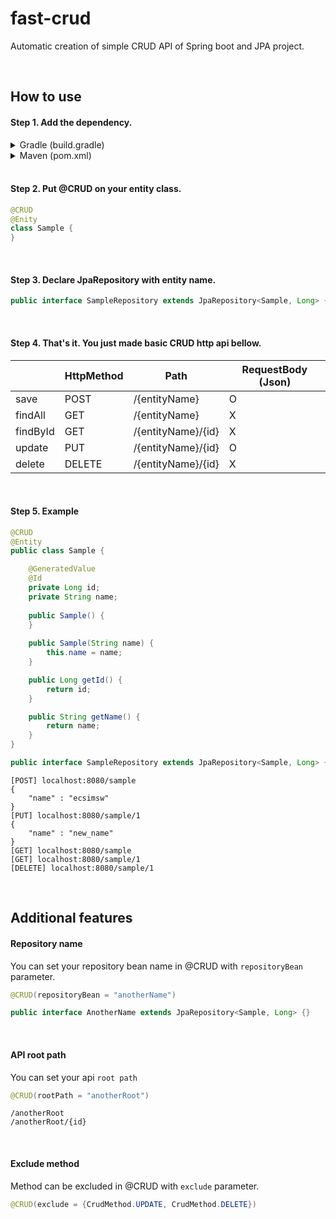 # fast-crud
Automatic creation of simple CRUD API of Spring boot and JPA project.

<br>

## How to use

#### Step 1. Add the dependency.

<details>
<summary>Gradle (build.gradle)</summary>

 ``` groovy
repositories {
    maven { url 'https://jitpack.io' }
}
```

 ``` groovy
dependencies {
    implementation 'com.github.ecsimsw:fast-crud:Tag'
}
```
</details>

<details>
<summary>Maven (pom.xml)</summary>
 
``` xml
<repositories>
    <repository>
        <id>jitpack.io</id>
        <url>https://jitpack.io</url>
    </repository>
</repositories>
```
``` xml
<dependency>
    <groupId>com.github.ecsimsw</groupId>
    <artifactId>fast-crud</artifactId>
    <version>Tag</version>
</dependency>
```

</details>

<br>

#### Step 2. Put @CRUD on your entity class.

``` java
@CRUD
@Enity
class Sample {
}
```

<br>

#### Step 3. Declare JpaRepository with entity name.

``` java
public interface SampleRepository extends JpaRepository<Sample, Long> {}
```

<br>

#### Step 4. That's it. You just made basic CRUD http api bellow.

| |HttpMethod|Path|RequestBody (Json)|
|----|------|----|-----|
|save|POST|/{entityName}|O|
|findAll|GET|/{entityName}|X|
|findById|GET|/{entityName}/{id}|X|
|update|PUT|/{entityName}/{id}|O|
|delete|DELETE|/{entityName}/{id}|X|

<br>

#### Step 5. Example
``` java
@CRUD
@Entity
public class Sample {

    @GeneratedValue
    @Id
    private Long id;
    private String name;
    
    public Sample() {
    }
    
    public Sample(String name) {
        this.name = name;
    }

    public Long getId() {
        return id;
    }

    public String getName() {
        return name;
    }
}
```

``` java
public interface SampleRepository extends JpaRepository<Sample, Long> {}
```

``` 
[POST] localhost:8080/sample 
{
    "name" : "ecsimsw"
}
[PUT] localhost:8080/sample/1 
{
    "name" : "new_name"
}
[GET] localhost:8080/sample 
[GET] localhost:8080/sample/1
[DELETE] localhost:8080/sample/1
```

<br>

## Additional features

#### Repository name

You can set your repository bean name in @CRUD with `repositoryBean` parameter.

``` java
@CRUD(repositoryBean = "anotherName")
```

``` java
public interface AnotherName extends JpaRepository<Sample, Long> {}
```

<br>

#### API root path

You can set your api `root path`  

``` java
@CRUD(rootPath = "anotherRoot")
```

```
/anotherRoot 
/anotherRoot/{id} 
```

<br>

#### Exclude method

Method can be excluded in @CRUD with `exclude` parameter.

``` java
@CRUD(exclude = {CrudMethod.UPDATE, CrudMethod.DELETE})
```
